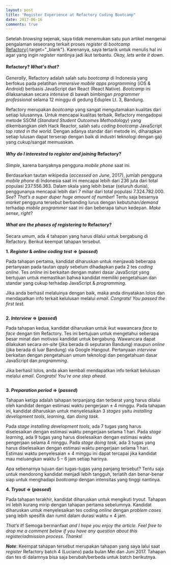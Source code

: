 ```yaml
---
layout: post
title: "Register Experience at Refactory Coding Bootcamp"
date: 2017-06-16
comments: true
---
```


Setelah *browsing* sejenak, saya tidak menemukan satu pun artikel mengenai pengalaman seseorang terkait proses *register* di *bootcamp* [Refactory](https://refactory.id/){:target="_blank"}. Karenanya, saya tertarik untuk menulis hal ini agar yang ingin *register* nantinya jadi ikut terbantu. *Okay, lets write it down*.

#### Refactory? *What's that?*

*Generally*, Refactory adalah salah satu *bootcamp* di Indonesia yang berfokus pada pelatihan *immersive mobile apps programming* (iOS & Android) berbasis JavaScript dan React (React Native). *Bootcamp* ini dilaksanakan secara *intensive* di bawah bimbingan *programmer professional* selama 12 minggu di gedung Eduplex Lt. 3, Bandung.

Refactory merupakan *bootcamp* yang sangat mengutamakan kualitas dari setiap lulusannya. Untuk mencapai kualitas terbaik, Refactory mengadopsi metode SSOM (*Standard Student Outcomes Methodology*) yang dikembangkan oleh Hack Reactor, salah satu *coding bootcamp* JavaScript *top rated in the world*. Dengan adanya standar dari metode ini, diharapkan setiap lulusan dapat terserap dengan baik di industri teknologi dengan gaji yang cukup/sangat memuaskan.

#### *Why do I interested to register and joining* Refactory?

*Simple*, karena banyaknya pengguna *mobile phone* saat ini.

Berdasarkan tautan wikipedia (*accessed on June*, 2017), jumlah pengguna *mobile phone* di Indonesia saat ini mencapai lebih dari 236 juta dari total populasi 237.556.363. Dalam skala yang lebih besar (seluruh dunia), penggunanya mencapai lebih dari 7 miliar dari total populasi 7.324.782.000. *See*? *That’s a super duper huge amount of number*! Tentu saja besarnya *market* pengguna tersebut berbanding lurus dengan kebutuhan/*demand* terhadap *mobile programmer* saat ini dan beberapa tahun kedepan. *Make sense, right*?

#### *What are the phases of registering to* Refactory?

Secara umum, ada 4 tahapan yang harus dilalui untuk bergabung di Refactory. Berikut keempat tahapan tersebut.

**1. *Register* & *online coding test* => (*passed*)**

Pada tahapan pertama, kandidat diharuskan untuk menjawab beberapa pertanyaan pada tautan *apply* sebelum dihadapkan pada 2 tes *coding online*. Tes *online* ini berkaitan dengan materi dasar JavaScript yang bertujuan untuk memastikan bahwa kandidat memiliki pengetahuan dan standar yang cukup terhadap JavaScript & *programming*.

Jika anda berhasil melaluinya dengan baik, maka anda dinyatakan lolos dan mendapatkan info terkait kelulusan melalui *email*. *Congrats! You passed the first test*.

<img src="{{ '/assets/img/passing-the-first-test.png' | prepend: site.baseurl }}" alt="">

**2. *Interview* => (*passed*)**

Pada tahapan kedua, kandidat diharuskan untuk ikut wawancara *face to face* dengan tim Refactory. Tes ini bertujuan untuk mengetahui seberapa besar minat dan motivasi kandidat untuk bergabung. Wawancara dapat dilakukan secara *on-site* (jika berada di seputaran Bandung) maupun *online* (jika berada di luar Bandung) via Google Hangout. Pertanyaan *interview* berkaitan dengan pengetahuan umum teknologi dan pengetahuan dasar JavaScript dan *programming*.

Jika berhasil lolos, anda akan kembali mendapatkan info terkait kelulusan melalui *email*. *Congrats! You’re one step ahead*.

<img src="{{ '/assets/img/passing-the-second-test.png' | prepend: site.baseurl }}" alt="">

**3. *Preparation period* => (*passed*)**

Tahapan ketiga adalah tahapan terpanjang dan terberat yang harus dilalui oleh kandidat dengan estimasi waktu pengerjaan ± 4 minggu. Pada tahapan ini, kandidat diharuskan untuk menyelesaikan 3 *stages* yaitu *installing development tools*, *learning*, dan *doing task*.

Pada *stage installing development tools*, ada 7 tugas yang harus diselesaikan dengan estimasi waktu pengerjaan selama 1 hari. Pada *stage learning*, ada 9 tugas yang harus diselesaikan dengan estimasi waktu pengerjaan selama 4 minggu. Pada *stage doing task*, ada 3 tugas yang harus diselesaikan dengan estimasi waktu pengerjaan selama 1 hari. Estimasi waktu penyelesaian ± 4 minggu ini dapat tercapai jika kandidat mau meluangkan waktu 5 – 6 jam setiap harinya.

Apa sebenarnya tujuan dari tugas-tugas yang panjang tersebut? Tentu saja untuk mendorong kandidat menjadi lebih tangguh, terlatih dan benar-benar siap untuk menghadapi *bootcamp* dengan intensitas yang tinggi nantinya.

**4. *Tryout* => (*passed*)**

Pada tahapan terakhir, kandidat diharuskan untuk mengikuti *tryout*. Tahapan ini lebih kurang mirip dengan tahapan pertama sebelumnya. Kandidat diharuskan untuk menyelesaikan tes coding *online* dengan *problem cases* yang lebih spesifik dan rumit dalam durasi waktu ± 4 jam.

*That’s it*! Semoga bermanfaat *and I hope you enjoy the article. Feel free to drop me a comment below if you have any question about this register/admission process*. *Thanks*!

***Note***: Keempat tahapan tersebut merupakan tahapan yang saya lalui saat *register* Refactory batch 4 (Luciano) pada bulan Mei dan Juni 2017. Tahapan dan tes di dalamnya bisa saja berubah/berbeda untuk batch berikutnya.
